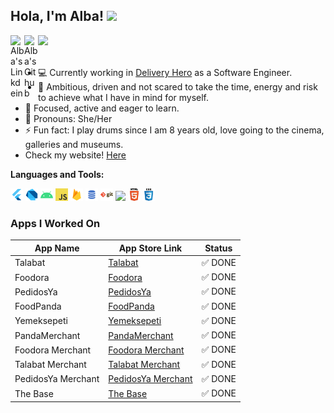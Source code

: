 ## Hola, I'm Alba! <img src="https://media.giphy.com/media/hvRJCLFzcasrR4ia7z/giphy.gif" width="25px">

<img src="https://media.giphy.com/media/12oufCB0MyZ1Go/giphy.gif" width="50">

<a href="https://www.linkedin.com/in/albatorresrodriguez">
  <img align="left" alt="Alba's Linkdein" width="22px" src="https://cdn.jsdelivr.net/npm/simple-icons@v3/icons/linkedin.svg" />
</a>
<a href="https://github.com/PeachBlack-Alba">
  <img align="left" alt="Alba's Github" width="22px" src="https://cdn.jsdelivr.net/npm/simple-icons@v3/icons/github.svg" />
</a>
<br/>
<br/>


- 💻 Currently working in [Delivery Hero](https://https://www.deliveryhero.com//) as a Software Engineer.
- 🧠 Ambitious, driven and not scared to take the time, energy and risk to achieve what I have in mind for myself. 
- 🚀 Focused, active and eager to learn.
- 🌈 Pronouns: She/Her
- ⚡ Fun fact: I play drums since I am 8 years old, love going to the cinema, galleries and museums.
- Check my website! [Here](https://peachblack-alba.github.io)


**Languages and Tools:**  

<code><img height="20" src="https://raw.githubusercontent.com/github/explore/80688e429a7d4ef2fca1e82350fe8e3517d3494d/topics/flutter/flutter.png"></code>
<code><img height="20" src="https://raw.githubusercontent.com/github/explore/80688e429a7d4ef2fca1e82350fe8e3517d3494d/topics/dart/dart.png"></code>
<code><img height="20" src="https://raw.githubusercontent.com/github/explore/80688e429a7d4ef2fca1e82350fe8e3517d3494d/topics/android/android.png"></code>
<code><img height="20" src="https://raw.githubusercontent.com/github/explore/80688e429a7d4ef2fca1e82350fe8e3517d3494d/topics/javascript/javascript.png"></code>
<code><img name="firebase" height="20" src="https://raw.githubusercontent.com/github/explore/80688e429a7d4ef2fca1e82350fe8e3517d3494d/topics/firebase/firebase.png"></code>
<code><img name="psql" height="20" src="https://raw.githubusercontent.com/github/explore/80688e429a7d4ef2fca1e82350fe8e3517d3494d/topics/sql/sql.png"></code>
<code><img name="git" height="20" src="https://raw.githubusercontent.com/github/explore/80688e429a7d4ef2fca1e82350fe8e3517d3494d/topics/git/git.png"></code>
<code><img name="java" height="20" src="https://user-images.githubusercontent.com/79085857/141675954-1d8192ee-1539-4c44-b3d2-af5cb3b6d572.png"></code>
<code><img name="html" height="20" src="https://raw.githubusercontent.com/github/explore/5c058a388828bb5fde0bcafd4bc867b5bb3f26f3/topics/html/html.png"></code>
<code><img name="css" height="20" src="https://raw.githubusercontent.com/github/explore/5c058a388828bb5fde0bcafd4bc867b5bb3f26f3/topics/css/css.png"></code>

### Apps I Worked On
| App Name             | App Store Link                                                                     | Status     |
|----------------------|------------------------------------------------------------------------------------|------------|
| Talabat              | [Talabat](https://www.talabat.com/uae)                                             | ✅ DONE     |
| Foodora              | [Foodora](https://external.foodpanda.de/)                                          | ✅ DONE     |
| PedidosYa            | [PedidosYa](https://www.pedidosya.com/)                                            | ✅ DONE     |
| FoodPanda            | [FoodPanda](https://www.foodpanda.com/)                                            | ✅ DONE     |
| Yemeksepeti          | [Yemeksepeti](https://www.yemeksepeti.com/)                                        | ✅ DONE     |
| PandaMerchant        | [PandaMerchant](https://play.google.com/store/apps/details?id=com.growsari.foodpanda&hl=en) | ✅ DONE     |
| Foodora Merchant     | [Foodora Merchant](https://merchant.foodora.hu/en)                                 | ✅ DONE     |
| Talabat Merchant     | [Talabat Merchant](https://tlife.talabat.com/)                                     | ✅ DONE     |
| PedidosYa Merchant   | [PedidosYa Merchant](https://merchant.pedidosya.com.ar/pages/activacion-de-cuenta)  | ✅ DONE     |
| The Base             | [The Base](https://www.jointhebase.co/location)                                    | ✅ DONE     |
